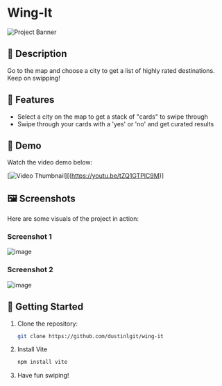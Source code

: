 # Wing-It


![Project Banner](path-to-image1.png) <!-- Optional: Add a banner or main image -->

## 📖 Description
Go to the map and choose a city to get a list of highly rated destinations. Keep on swipping!

## 🌟 Features
- Select a city on the map to get a stack of "cards" to swipe through
- Swipe through your cards with a 'yes' or 'no' and get curated results

## 🎥 Demo
Watch the video demo below:

[![Video Thumbnail](path-to-image2.png)][(https://youtu.be/tZQ1GTPlC9M)] <!-- Clicking the image will open the video -->

## 🖼 Screenshots
Here are some visuals of the project in action:

### Screenshot 1
![image](https://github.com/user-attachments/assets/85ccbcbe-8551-4ad2-8161-aa5e774f6a93)

### Screenshot 2
![image](https://github.com/user-attachments/assets/cd128d3a-fea1-438c-8497-9d1feb6748a8)


## 🚀 Getting Started
1. Clone the repository:
   ```bash
   git clone https://github.com/dustinlgit/wing-it
2. Install Vite
   ```bash
   npm install vite
3. Have fun swiping!

